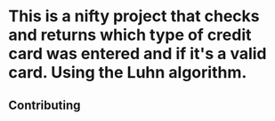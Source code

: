 # This is a nifty project that checks and returns which type of credit card was entered and if it's a valid card.  Using the Luhn algorithm.


## Contributing
